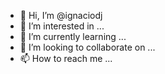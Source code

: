 - 👋 Hi, I’m @ignaciodj
- 👀 I’m interested in ...
- 🌱 I’m currently learning ...
- 💞️ I’m looking to collaborate on ...
- 📫 How to reach me ...

<!---
ignaciodj/ignaciodj is a ✨ special ✨ repository because its `README.md` (this file) appears on your GitHub profile.
You can click the Preview link to take a look at your changes.
--->
